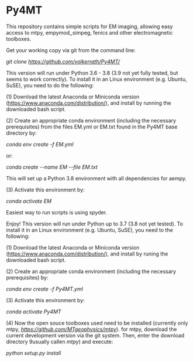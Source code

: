 # Py4MT
This repository contains simple scripts for EM imaging, allowing easy access to mtpy, empymod,,simpeg, fenics and other electromagnetic toolboxes.


Get your working copy via git from the command line:

_git clone https://github.com/volkerrath/Py4MT/_

This version will run under Python 3.6 - 3.8 (3.9 not yet fully tested, but seems to work correctly). To install it in an Linux environment (e.g. Ubuntu, SuSE), you need to do the following:

(1) Download the latest Anaconda or Miniconda version (https://www.anaconda.com/distribution/), and install by running the downloaded bash script. 

(2) Create an appropriate conda environment (including the necessary prerequisites) from the files EM.yml or EM.txt found in the Py4MT base directory by:

_conda env create -f EM.yml_

or:

_conda create --name EM --file EM.txt_

This will set up a Python 3.8 environment with all dependencies for aempy.

(3) Activate this environment by:

_conda activate EM_

Easiest way to run scripts is using spyder.


Enjoy!
This version will run under Python up to 3.7 (3.8 not yet tested). To install it in an Linux environment (e.g. Ubuntu, SuSE), you need to the following:

(1) Download the latest Anaconda or Miniconda version (https://www.anaconda.com/distribution/), and install by runing the downloaded bash script.

(2) Create an appropriate conda environment (including the necessary prerequisites) by:

_conda env create -f Py4MT.yml_

(3) Activate this environment by:

_conda activate Py4MT_

(4) Now the open souce toolboxes used need to be installed (currently only mtpy, _https://github.com/MTgeophysics/mtpy_). for mtpy, download the current development version via the git system. Then, enter the download directory 9usually callen _mtpy_) and execute:

_python setup.py install_
